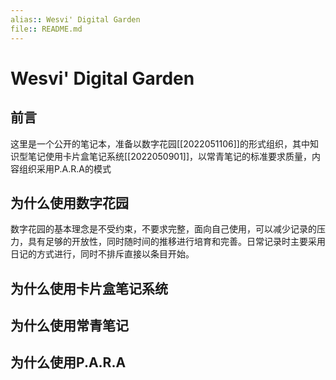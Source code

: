 ```yaml
---
alias:: Wesvi' Digital Garden  
file:: README.md
---
```


# Wesvi' Digital Garden

## 前言
这里是一个公开的笔记本，准备以数字花园[[2022051106]]的形式组织，其中知识型笔记使用卡片盒笔记系统[[2022050901]]，以常青笔记的标准要求质量，内容组织采用P.A.R.A的模式

## 为什么使用数字花园
数字花园的基本理念是不受约束，不要求完整，面向自己使用，可以减少记录的压力，具有足够的开放性，同时随时间的推移进行培育和完善。日常记录时主要采用日记的方式进行，同时不排斥直接以条目开始。

## 为什么使用卡片盒笔记系统

## 为什么使用常青笔记

## 为什么使用P.A.R.A